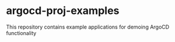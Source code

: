 # argocd-proj-examples
This repository contains example applications for demoing ArgoCD functionality
